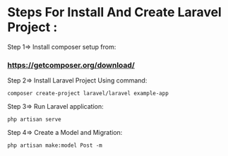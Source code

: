 <h1> Steps For Install And Create Laravel Project :</h1>

Step 1=> Install composer setup from: <br>
<h3> <a href="https://getcomposer.org/download/">https://getcomposer.org/download/ </a> </h3>


Step 2=> Install Laravel Project Using command:
```
composer create-project laravel/laravel example-app
```

Step 3=> Run Laravel application:
```
php artisan serve
```

Step 4=> Create a Model and Migration:
```
php artisan make:model Post -m 
```
